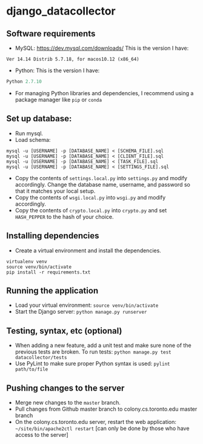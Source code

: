 # django_datacollector

## Software requirements

- MySQL: https://dev.mysql.com/downloads/
This is the version I have: 
```mysql --version
Ver 14.14 Distrib 5.7.18, for macos10.12 (x86_64)
```


- Python: This is the version I have: 
```python --version
Python 2.7.10
```

- For managing Python libraries and dependencies, I recommend using a package manager like `pip` or `conda`

## Set up database:
- Run mysql.
- Load schema:
```
mysql -u [USERNAME] -p [DATABASE_NAME] < [SCHEMA_FILE].sql
mysql -u [USERNAME] -p [DATABASE_NAME] < [CLIENT_FILE].sql
mysql -u [USERNAME] -p [DATABASE_NAME] < [TASK_FILE].sql
mysql -u [USERNAME] -p [DATABASE_NAME] < [SETTINGS_FILE].sql
```

- Copy the contents of `settings.local.py` into `settings.py` and modify accordingly. Change the database name, username, and password so that it matches your local setup.
- Copy the contents of `wsgi.local.py` into `wsgi.py` and modify accordingly.
- Copy the contents of `crypto.local.py` into `crypto.py` and set `HASH_PEPPER` to the hash of your choice.

## Installing dependencies
- Create a virtual environment and install the dependencies. 
```
virtualenv venv
source venv/bin/activate
pip install -r requirements.txt
```

## Running the application
- Load your virtual environment: `source venv/bin/activate`
- Start the Django server: `python manage.py runserver`


## Testing, syntax, etc (optional)
- When adding a new feature, add a unit test and make sure none of the previous tests are broken. To run tests:
`python manage.py test datacollector/tests`
- Use PyLint to make sure proper Python syntax is used:
`pylint path/to/file`

## Pushing changes to the server
- Merge new changes to the `master` branch.
- Pull changes from Github master branch to colony.cs.toronto.edu master branch
- On the colony.cs.toronto.edu server, restart the web application: `~/site/bin/apache2ctl restart` [can only be done by those who have access to the server]
